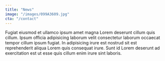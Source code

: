 ```yaml
---
title: "News"
image: "/images/099A3609.jpg"
cta: "/contact"
---
```

Fugiat eiusmod et ullamco ipsum amet magna Lorem deserunt cillum quis cillum. Ipsum officia adipisicing laborum velit consectetur laborum occaecat tempor cillum ipsum fugiat. In adipisicing irure est nostrud sit est reprehenderit aliqua Lorem quis consequat irure. Sunt id Lorem deserunt ad exercitation est ut esse quis cillum enim irure sint laboris.